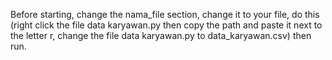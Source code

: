 Before starting, change the nama_file section, change it to your file, do this (right click the file data karyawan.py then copy the path and paste it next to the letter r, change the file data karyawan.py to data_karyawan.csv) then run.
